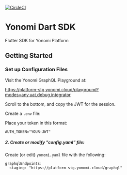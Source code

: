 [![CircleCI][circle-shield]][circle-pipeline]

# Yonomi Dart SDK

Flutter SDK for Yonomi Platform

## Getting Started

###  Set up Configuration Files

Visit the Yonomi GraphQL Playground at:

https://platform-stg.yonomi.cloud/playground?modes=any,uat,debug,integrator

Scroll to the bottom, and copy the JWT for the session.

Create a `.env` file:

Place your token in this format:

`AUTH_TOKEN="YOUR-JWT"`

##### 2. Create or modify "config.yaml" file:

Create (or edit) `yonomi.yaml` file with the following:

```
graphqlEndpoints:
  staging: "https://platform-stg.yonomi.cloud/graphql"
```

[circle-shield]: https://circleci.com/gh/Yonomi/yonomi-dart-sdk/tree/main.svg?style=shield&circle-token=470fbce0775849f45768cb551352807a5652f75f
[circle-pipeline]: https://app.circleci.com/pipelines/github/Yonomi/yonomi-dart-sdk
